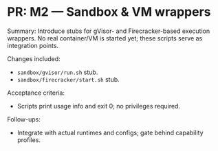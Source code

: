 # PR: M2 — Sandbox & VM wrappers

Summary:
Introduce stubs for gVisor- and Firecracker-based execution wrappers. No real
container/VM is started yet; these scripts serve as integration points.

Changes included:
- `sandbox/gvisor/run.sh` stub.
- `sandbox/firecracker/start.sh` stub.

Acceptance criteria:
- Scripts print usage info and exit 0; no privileges required.

Follow-ups:
- Integrate with actual runtimes and configs; gate behind capability profiles.

